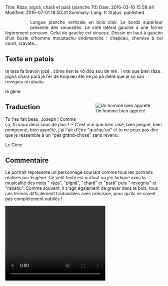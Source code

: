 Title: Râza, pignâ, charâ et parâ (planche 70)
Date: 2016-03-16 15:59:44
Modified: 2016-07-01 18:50:41
Summary: 
Lang: fr
Status: published


<figure class="image-block" style="float: left;">
  <img alt="" src="{static}/images/planche_70.png">
  <figcaption style="max-width: 180px"></figcaption>
</figure>

<p style="text-align:justify;">Longue planche verticale en bois clair. Le bords supérieur présente des sinuosités. Le côté latéral gauche a une forme légèrement concave. Celui de gauche est sinueux. Dessin en haut à gauche d'un buste d’homme moustachu endimanché : chapeau, chemise à col court, cravate…</p>

## Texte en patois
te tess fa bravon jozé . côme tien te vô dou sou de mé . i vrai que bien râza . pignâ  charâ parâ jé l’ér de  Koquieu éte ne pô pâ diére que je sô san revegniu ni rabatiu

le gène

<figure class="image-block" style="float: right;">
  <img alt="Un homme bien apprété" src="{static}/images/planche_70_detail_dessin.png">
  <figcaption style="max-width: 234px">Un homme bien apprété</figcaption>
</figure>


## Traduction
Tu t'es fait beau, Joseph ! Comme ça, tu vaux deux sous de plus !
─  C'est vrai que bien rasé, bien peigné, bien pomponné, bien apprêté, j'ai l'air d'être "quelqu'un" et tu ne peux pas dire que je ressemble à un "pas grand-chose" sans revenu.

Le Gène

## Commentaire
Le portrait représente un personnage souriant comme tous les portraits réalisés par Eugène.
Ce petit texte est surtout un jeu ludique avec la musicalité des mots " râza", "pignâ",  "charâ"  et "parâ" puis " revegniu" et "rabatiu".
Comme souvent, il s'agit également de graver dans le bois, tous ces termes difficilement traduisibles avec précision,  pour qu'ils ne soient pas complétement oubliés !






<video width="320" height="240" controls>
  <source src="https://d1njpgd0ygatdn.cloudfront.net/video_70.mp4" type="video/mp4">
</video>
